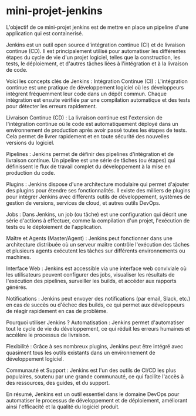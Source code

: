# mini-projet-jenkins
L'objectif de ce mini-projet jenkins est de mettre en place un pipeline d'une application qui est containerisé.

Jenkins est un outil open source d'intégration continue (CI) et de livraison continue (CD). Il est principalement utilisé pour automatiser les différentes étapes du cycle de vie d'un projet logiciel, telles que la construction, les tests, le déploiement, et d'autres tâches liées à l'intégration et à la livraison de code.

Voici les concepts clés de Jenkins :
Intégration Continue (CI) : L'intégration continue est une pratique de développement logiciel où les développeurs intègrent fréquemment leur code dans un dépôt commun. Chaque intégration est ensuite vérifiée par une compilation automatique et des tests pour détecter les erreurs rapidement.

Livraison Continue (CD) : La livraison continue est l'extension de l'intégration continue où le code est automatiquement déployé dans un environnement de production après avoir passé toutes les étapes de tests. Cela permet de livrer rapidement et en toute sécurité des nouvelles versions du logiciel.

Pipelines : Jenkins permet de définir des pipelines d'intégration et de livraison continue. Un pipeline est une série de tâches (ou étapes) qui définissent le flux de travail complet du développement à la mise en production du code.

Plugins : Jenkins dispose d'une architecture modulaire qui permet d'ajouter des plugins pour étendre ses fonctionnalités. Il existe des milliers de plugins pour intégrer Jenkins avec différents outils de développement, systèmes de gestion de versions, services de cloud, et autres outils DevOps.

Jobs : Dans Jenkins, un job (ou tâche) est une configuration qui décrit une série d'actions à effectuer, comme la compilation d'un projet, l'exécution de tests ou le déploiement de l'application.

Maître et Agents (Master/Agent) : Jenkins peut fonctionner dans une architecture distribuée où un serveur maître contrôle l'exécution des tâches et plusieurs agents exécutent les tâches sur différents environnements ou machines.

Interface Web : Jenkins est accessible via une interface web conviviale où les utilisateurs peuvent configurer des jobs, visualiser les résultats de l'exécution des pipelines, surveiller les builds, et accéder aux rapports générés.

Notifications : Jenkins peut envoyer des notifications (par email, Slack, etc.) en cas de succès ou d'échec des builds, ce qui permet aux développeurs de réagir rapidement en cas de problème.

Pourquoi utiliser Jenkins ?
Automatisation : Jenkins permet d'automatiser tout le cycle de vie du développement, ce qui réduit les erreurs humaines et accélère le processus de livraison.

Flexibilité : Grâce à ses nombreux plugins, Jenkins peut être intégré avec quasiment tous les outils existants dans un environnement de développement logiciel.

Communauté et Support : Jenkins est l'un des outils de CI/CD les plus populaires, soutenu par une grande communauté, ce qui facilite l'accès à des ressources, des guides, et du support.

En résumé, Jenkins est un outil essentiel dans le domaine DevOps pour automatiser le processus de développement et de déploiement, améliorant ainsi l'efficacité et la qualité du logiciel produit.


